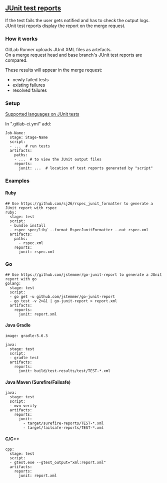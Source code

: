 ## [JUnit test reports](https://docs.gitlab.com/ee/ci/junit_test_reports.html)

If the test fails the user gets notified and has to check the output logs.  
JUnit test reports display the report on the merge request.  

### How it works

GitLab Runner uploads JUnit XML files as artefacts.  
On a merge request head and base branch's JUnit test reports are compared.  

These results will appear in the merge request:
* newly failed tests
* existing failures
* resolved failures

### Setup

[Supported languages on JUnit tests](https://en.wikipedia.org/wiki/JUnit#Ports)

In ".gitlab-ci.yml" add:
```
Job-Name:
  stage: Stage-Name
  script:
  - ...  # run tests
  artifacts:
    paths:
    - ...  # to view the JUnit output files
    reports:
      junit: ...  # location of test reports generated by "script"
```

### Examples

#### Ruby

```
## Use https://github.com/sj26/rspec_junit_formatter to generate a JUnit report with rspec
ruby:
  stage: test
  script:
  - bundle install
  - rspec spec/lib/ --format RspecJunitFormatter --out rspec.xml
  artifacts:
    paths:
      - rspec.xml
    reports:
      junit: rspec.xml
```

### Go

```
## Use https://github.com/jstemmer/go-junit-report to generate a JUnit report with go
golang:
  stage: test
  script:
  - go get -u github.com/jstemmer/go-junit-report
  - go test -v 2>&1 | go-junit-report > report.xml
  artifacts:
    reports:
      junit: report.xml
```

#### Java Gradle

```
image: gradle:5.6.3

java:
  stage: test
  script:
  - gradle test
  artifacts:
    reports:
      junit: build/test-results/test/TEST-*.xml
```

#### Java Maven (Surefire/Failsafe)

```
java:
  stage: test
  script:
  - mvn verify
  artifacts:
    reports:
      junit:
        - target/surefire-reports/TEST-*.xml
        - target/failsafe-reports/TEST-*.xml
```

#### C/C++

```
cpp:
  stage: test
  script:
  - gtest.exe --gtest_output="xml:report.xml"
  artifacts:
    reports:
      junit: report.xml
```
